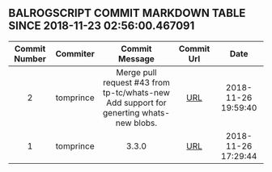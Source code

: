 ## BALROGSCRIPT COMMIT MARKDOWN TABLE SINCE 2018-11-23 02:56:00.467091

| Commit Number | Commiter | Commit Message | Commit Url | Date | 
|:---:|:----:|:----------------------------------:|:------:|:----:| 
|2|tomprince|Merge pull request #43 from tp-tc/whats-new  Add support for generting whats-new blobs.|[URL](https://github.com/mozilla-releng/balrogscript/commit/0b56d73f1d59e63fedc48350bf8eaeb05453996e)|2018-11-26 19:59:40
|1|tomprince|3.3.0|[URL](https://github.com/mozilla-releng/balrogscript/commit/18761ab899d94619ea2a36c0227f0b0cfb1c6dea)|2018-11-26 17:29:44


